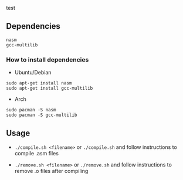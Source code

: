 test
## Dependencies

```
nasm
gcc-multilib
```

### How to install dependencies

* Ubuntu/Debian
```
sudo apt-get install nasm 
sudo apt-get install gcc-multilib
```

* Arch

```
sudo pacman -S nasm
sudo pacman -S gcc-multilib
```

## Usage

* ```./compile.sh <filename>``` or ```./compile.sh``` and follow instructions to compile .asm files 

* ```./remove.sh <filename>``` or ```./remove.sh``` and follow instructions to remove .o files after compiling
